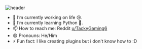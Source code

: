 ![header](https://capsule-render.vercel.app/api?type=waving&color=gradient&height=200&text=Hey%20Yo%20!&animation=fadeIn&fontColor=ae0af6)

- 🔭 I’m currently working on life 😢.
- 🌱 I’m currently learning Python 🐍.
- 📫 How to reach me: Reddit [u/TackyGaming6](https://reddit.com/user/TackyGaming6)
- 😄 Pronouns: He/Him
- ⚡ Fun fact: I like creating plugins but i don't know how to :D
